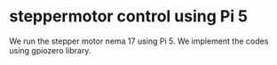 # steppermotor control using Pi 5

We run the stepper motor nema 17 using Pi 5. We implement the codes using gpiozero library.

